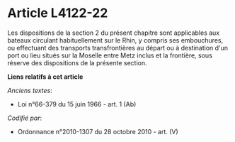 # Article L4122-22

Les dispositions de la section 2 du présent chapitre sont applicables aux bateaux circulant habituellement sur le Rhin, y
compris ses embouchures, ou effectuant des transports transfrontières au départ ou à destination d'un port ou lieu situés sur
la Moselle entre Metz inclus et la frontière, sous réserve des dispositions de la présente section.

**Liens relatifs à cet article**

_Anciens textes_:

  - Loi n°66-379 du 15 juin 1966 - art. 1 (Ab)

_Codifié par_:

  - Ordonnance n°2010-1307 du 28 octobre 2010 - art. (V)
